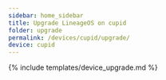 ```yaml
---
sidebar: home_sidebar
title: Upgrade LineageOS on cupid
folder: upgrade
permalink: /devices/cupid/upgrade/
device: cupid
---
```

{% include templates/device_upgrade.md %}
